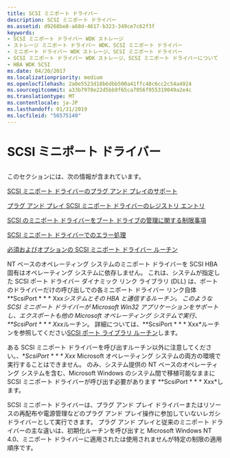 ```yaml
---
title: SCSI ミニポート ドライバー
description: SCSI ミニポート ドライバー
ms.assetid: d9268be8-a68d-4617-b323-349ce7c62f3f
keywords:
- SCSI ミニポート ドライバー WDK ストレージ
- ストレージ ミニポート ドライバー WDK、SCSI ミニポート ドライバー
- ミニポート ドライバー WDK ストレージ、SCSI ミニポート ドライバー
- SCSI ミニポート ドライバー WDK ストレージ、SCSI ミニポート ドライバーについて
- HBA WDK SCSI
ms.date: 04/20/2017
ms.localizationpriority: medium
ms.openlocfilehash: 2a0e5523d18b6dbb500a41ffc48c6cc2c54a4924
ms.sourcegitcommit: a33b7978e22d5bb9f65ca7056f955319049a2e4c
ms.translationtype: MT
ms.contentlocale: ja-JP
ms.lasthandoff: 01/31/2019
ms.locfileid: "56575140"
---
```

# <a name="scsi-miniport-drivers"></a>SCSI ミニポート ドライバー


## <span id="ddk_scsi_miniport_drivers_kg"></span><span id="DDK_SCSI_MINIPORT_DRIVERS_KG"></span>


このセクションには、次の情報が含まれています。

[SCSI ミニポート ドライバーのプラグ アンド プレイのサポート](supporting-plug-and-play-in-a-scsi-miniport-driver.md)

[プラグ アンド プレイ SCSI ミニポート ドライバーのレジストリ エントリ](registry-entries-for-plug-and-play-scsi-miniport-drivers.md)

[SCSI のミニポート ドライバーをブート ドライブの管理に関する制限事項](restrictions-on-scsi-miniport-drivers-that-manage-the-boot-drive.md)

[SCSI ミニポート ドライバーでのエラー処理](error-handling-in-scsi-miniport-drivers.md)

[必須およびオプションの SCSI ミニポート ドライバー ルーチン](required-and-optional-scsi-miniport-driver-routines.md)

NT ベースのオペレーティング システムのミニポート ドライバーを SCSI HBA 固有はオペレーティング システムに依存しません。 これは、システムが指定した SCSI ポート ドライバー ダイナミック リンク ライブラリ (DLL) は、ポートのドライバーだけの呼び出しでの各ミニポート ドライバー リンク自体 **ScsiPort * * * Xxx*システムとその HBA と通信するルーチン。 このような SCSI ミニポート ドライバーが Microsoft Win32 アプリケーションをサポートし、エクスポートも他の Microsoft オペレーティング システムで実行、**ScsiPort * * * Xxx*ルーチン。 詳細については、**ScsiPort * * * Xxx*ルーチンを参照してください[SCSI ポート ライブラリ ルーチン](https://msdn.microsoft.com/library/windows/hardware/ff565375)します。

ある SCSI ミニポート ドライバーを呼び出すルーチン以外に注意してください。、**ScsiPort * * * Xxx* Microsoft オペレーティング システムの両方の環境で実行することはできません。 のみ、システム提供の NT ベースのオペレーティング システムを含む、Microsoft Windows のシステム間で移植可能なままに SCSI ミニポート ドライバーが呼び出す必要があります **ScsiPort * * * Xxx*します。

SCSI ミニポート ドライバーは、プラグ アンド プレイ ドライバーまたはリソースの再配布や電源管理などのプラグ アンド プレイ操作に参加していないレガシ ドライバーとして実行できます。 プラグ アンド プレイと従来のミニポート ドライバーの主な違いは、初期化ルーチンを呼び出すと Microsoft Windows NT 4.0、ミニポート ドライバーに適用されたは使用されませんが特定の制限の適用順序です。

 

 




